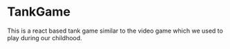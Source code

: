 # TankGame
This is a react based tank game similar to the video game which we used to play during our childhood.
